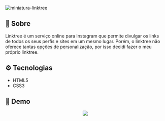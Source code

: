 ![miniatura-linktree](https://user-images.githubusercontent.com/57760301/107883736-63685680-6ecf-11eb-887c-9825be6c9c7e.PNG)

## 🔖 Sobre

Linktree é um serviço online para Instagram que permite divulgar os links de todos os seus perfis e sites em um mesmo lugar. Porém, o linktree não oferece tantas opções de personalização, por isso decidi fazer o meu próprio linktree.

## ⚙ Tecnologias

- HTML5
- CSS3

## 👀 Demo

<p align=center>
  <img src="https://media.giphy.com/media/vC5a1y1GeiH5bUf4lW/giphy.gif">
</p>
